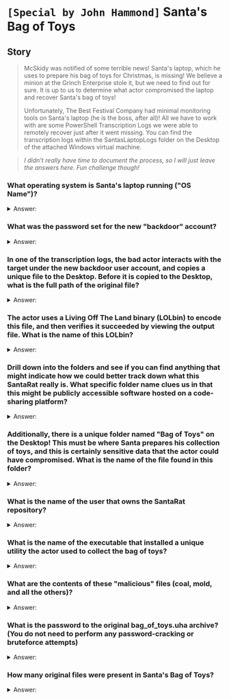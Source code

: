 # `[Special by John Hammond]` Santa's Bag of Toys

## Story

>McSkidy was notified of some terrible news! Santa's laptop, which he uses to prepare his bag of toys for Christmas, is missing! We believe a minion at the Grinch Enterprise stole it, but we need to find out for sure. It is up to us to determine what actor compromised the laptop and recover Santa's bag of toys!
>
>Unfortunately, The Best Festival Company had minimal monitoring tools on Santa's laptop (he is the boss, after all)! All we have to work with are some PowerShell Transcription Logs we were able to remotely recover just after it went missing. You can find the transcription logs within the SantasLaptopLogs folder on the Desktop of the attached Windows virtual machine.

>*I didn't really have time to document the process, so I will just leave the answers here. Fun challenge though!*

### What operating system is Santa's laptop running ("OS Name")?

<details>
  <summary>Answer:</summary>

```
Microsoft Windows 11 Pro
```
</details>

### What was the password set for the new "backdoor" account?

<details>
  <summary>Answer:</summary>

```
grinchstolechristmas
```
</details>

### In one of the transcription logs,  the bad actor interacts with the target under the new backdoor user account, and copies a unique file to the Desktop. Before it is copied to the Desktop, what is the full path of the original file? 

<details>
  <summary>Answer:</summary>

```
C:\Users\santa\AppData\Local\Microsoft\Windows\UsrClass.dat
```
</details>

### The actor uses a Living Off The Land binary (LOLbin) to encode this file, and then verifies it succeeded by viewing the output file. What is the name of this LOLbin?

<details>
  <summary>Answer:</summary>

```
certutil.exe
```
</details>

### Drill down into the folders and see if you can find anything that might indicate how we could better track down what this SantaRat really is. What specific folder name clues us in that this might be publicly accessible software hosted on a code-sharing platform?

<details>
  <summary>Answer:</summary>

```
.github
```
</details>

### Additionally, there is a unique folder named "Bag of Toys" on the Desktop! This must be where Santa prepares his collection of toys, and this is certainly sensitive data that the actor could have compromised. What is the name of the file found in this folder? 

<details>
  <summary>Answer:</summary>

```
bag_of_toys.zip
```
</details>

### What is the name of the user that owns the SantaRat repository?

<details>
  <summary>Answer:</summary>

```
Grinchiest
```
</details>

### What is the name of the executable that installed a unique utility the actor used to collect the bag of toys?

<details>
  <summary>Answer:</summary>

```
uharc-cmd-install.exe
```
</details>

### What are the contents of these "malicious" files (coal, mold, and all the others)?

<details>
  <summary>Answer:</summary>

```
GRINCHMAS
```
</details>

### What is the password to the original bag_of_toys.uha archive? (You do not need to perform any password-cracking or bruteforce attempts)

<details>
  <summary>Answer:</summary>

```
TheGrinchiestGrinchmasOfAll
```
</details>

### How many original files were present in Santa's Bag of Toys?

<details>
  <summary>Answer:</summary>

```
228
```
</details>